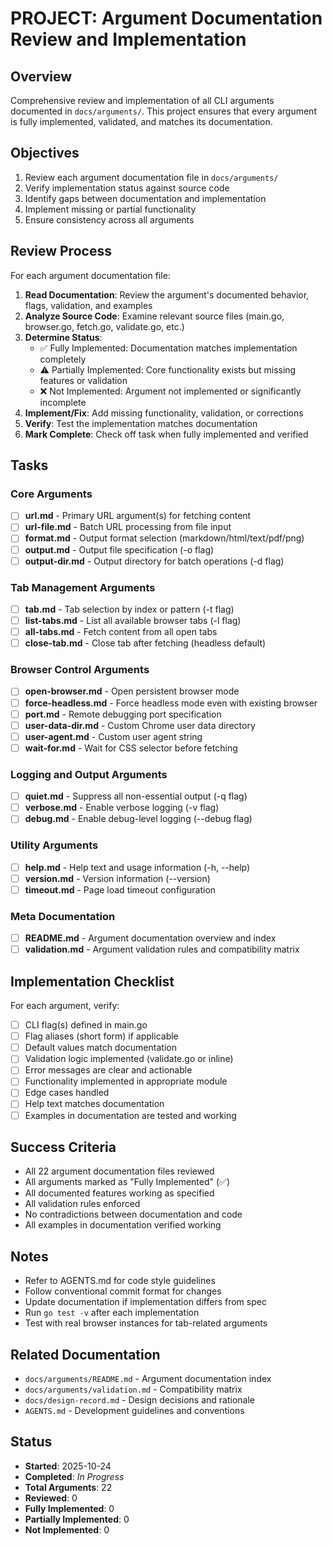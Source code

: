# PROJECT: Argument Documentation Review and Implementation

## Overview

Comprehensive review and implementation of all CLI arguments documented in `docs/arguments/`. This project ensures that every argument is fully implemented, validated, and matches its documentation.

## Objectives

1. Review each argument documentation file in `docs/arguments/`
2. Verify implementation status against source code
3. Identify gaps between documentation and implementation
4. Implement missing or partial functionality
5. Ensure consistency across all arguments

## Review Process

For each argument documentation file:

1. **Read Documentation**: Review the argument's documented behavior, flags, validation, and examples
2. **Analyze Source Code**: Examine relevant source files (main.go, browser.go, fetch.go, validate.go, etc.)
3. **Determine Status**:
   - ✅ Fully Implemented: Documentation matches implementation completely
   - ⚠️ Partially Implemented: Core functionality exists but missing features or validation
   - ❌ Not Implemented: Argument not implemented or significantly incomplete
4. **Implement/Fix**: Add missing functionality, validation, or corrections
5. **Verify**: Test the implementation matches documentation
6. **Mark Complete**: Check off task when fully implemented and verified

## Tasks

### Core Arguments

- [ ] **url.md** - Primary URL argument(s) for fetching content
- [ ] **url-file.md** - Batch URL processing from file input
- [ ] **format.md** - Output format selection (markdown/html/text/pdf/png)
- [ ] **output.md** - Output file specification (-o flag)
- [ ] **output-dir.md** - Output directory for batch operations (-d flag)

### Tab Management Arguments

- [ ] **tab.md** - Tab selection by index or pattern (-t flag)
- [ ] **list-tabs.md** - List all available browser tabs (-l flag)
- [ ] **all-tabs.md** - Fetch content from all open tabs
- [ ] **close-tab.md** - Close tab after fetching (headless default)

### Browser Control Arguments

- [ ] **open-browser.md** - Open persistent browser mode
- [ ] **force-headless.md** - Force headless mode even with existing browser
- [ ] **port.md** - Remote debugging port specification
- [ ] **user-data-dir.md** - Custom Chrome user data directory
- [ ] **user-agent.md** - Custom user agent string
- [ ] **wait-for.md** - Wait for CSS selector before fetching

### Logging and Output Arguments

- [ ] **quiet.md** - Suppress all non-essential output (-q flag)
- [ ] **verbose.md** - Enable verbose logging (-v flag)
- [ ] **debug.md** - Enable debug-level logging (--debug flag)

### Utility Arguments

- [ ] **help.md** - Help text and usage information (-h, --help)
- [ ] **version.md** - Version information (--version)
- [ ] **timeout.md** - Page load timeout configuration

### Meta Documentation

- [ ] **README.md** - Argument documentation overview and index
- [ ] **validation.md** - Argument validation rules and compatibility matrix

## Implementation Checklist

For each argument, verify:

- [ ] CLI flag(s) defined in main.go
- [ ] Flag aliases (short form) if applicable
- [ ] Default values match documentation
- [ ] Validation logic implemented (validate.go or inline)
- [ ] Error messages are clear and actionable
- [ ] Functionality implemented in appropriate module
- [ ] Edge cases handled
- [ ] Help text matches documentation
- [ ] Examples in documentation are tested and working

## Success Criteria

- All 22 argument documentation files reviewed
- All arguments marked as "Fully Implemented" (✅)
- All documented features working as specified
- All validation rules enforced
- No contradictions between documentation and code
- All examples in documentation verified working

## Notes

- Refer to AGENTS.md for code style guidelines
- Follow conventional commit format for changes
- Update documentation if implementation differs from spec
- Run `go test -v` after each implementation
- Test with real browser instances for tab-related arguments

## Related Documentation

- `docs/arguments/README.md` - Argument documentation index
- `docs/arguments/validation.md` - Compatibility matrix
- `docs/design-record.md` - Design decisions and rationale
- `AGENTS.md` - Development guidelines and conventions

## Status

- **Started**: 2025-10-24
- **Completed**: _In Progress_
- **Total Arguments**: 22
- **Reviewed**: 0
- **Fully Implemented**: 0
- **Partially Implemented**: 0
- **Not Implemented**: 0
